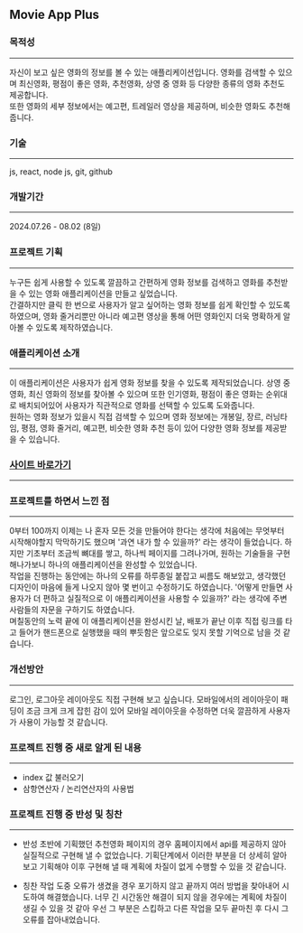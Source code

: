 ## Movie App Plus

### 목적성

---

자신이 보고 싶은 영화의 정보를 볼 수 있는 애플리케이션입니다. 영화를 검색할 수 있으며 최신영화, 평점이 좋은 영화, 추천영화, 상영 중 영화 등 다양한 종류의 영화 추천도 제공합니다.<br>
또한 영화의 세부 정보에서는 예고편, 트레일러 영상을 제공하며, 비슷한 영화도 추천해줍니다.
<br>

### 기술

---

js, react, node js, git, github

### 개발기간

---

2024.07.26 - 08.02 (8일)

### 프로젝트 기획

---

누구든 쉽게 사용할 수 있도록 깔끔하고 간편하게 영화 정보를 검색하고 영화를 추천받을 수 있는 영화 애플리케이션을 만들고 싶었습니다.<br>
간결하지만 클릭 한 번으로 사용자가 알고 싶어하는 영화 정보를 쉽게 확인할 수 있도록 하였으며, 영화 줄거리뿐만 아니라 예고편 영상을 통해 어떤 영화인지 더욱 명확하게 알아볼 수 있도록 제작하였습니다.
<br>

### 애플리케이션 소개

---

이 애플리케이션은 사용자가 쉽게 영화 정보를 찾을 수 있도록 제작되었습니다. 상영 중 영화, 최신 영화의 정보를 찾아볼 수 있으며 또한 인기영화, 평점이 좋은 영화는 순위대로 배치되어있어 사용자가 직관적으로 영화를 선택할 수 있도록 도와줍니다.<br>
원하는 영화 정보가 있을시 직접 검색할 수 있으며 영화 정보에는 개봉일, 장르, 러닝타임, 평점, 영화 줄거리, 예고편, 비슷한 영화 추천 등이 있어 다양한 영화 정보를 제공받을 수 있습니다. <br>

### [사이트 바로가기](https://muzikamin.github.io/movie_app_plus/)

---

### 프로젝트를 하면서 느낀 점

---

0부터 100까지 이제는 나 혼자 모든 것을 만들어야 한다는 생각에 처음에는 무엇부터 시작해야할지 막막하기도 했으며 '과연 내가 할 수 있을까?' 라는 생각이 들었습니다. 하지만 기초부터 조금씩 뼈대를 쌓고, 하나씩 페이지를 그려나가며, 원하는 기술들을 구현해나가보니 하나의 애플리케이션을 완성할 수 있었습니다.<br>
작업을 진행하는 동안에는 하나의 오류를 하루종일 붙잡고 씨름도 해보았고, 생각했던 디자인이 마음에 들게 나오지 않아 몇 번이고 수정하기도 하였습니다. '어떻게 만들면 사용자가 더 편하고 실질적으로 이 애플리케이션을 사용할 수 있을까?' 라는 생각에 주변 사람들의 자문을 구하기도 하였습니다.<br>
며칠동안의 노력 끝에 이 애플리케이션을 완성시킨 날, 배포가 끝난 이후 직접 링크를 타고 들어가 핸드폰으로 실행했을 때의 뿌듯함은 앞으로도 잊지 못할 기억으로 남을 것 같습니다.

### 개선방안

---

로그인, 로그아웃 레이아웃도 직접 구현해 보고 싶습니다. 모바일에서의 레이아웃이 패딩이 조금 크게 크게 잡힌 감이 있어 모바일 레이아웃을 수정하면 더욱 깔끔하게 사용자가 사용이 가능할 것 같습니다.

### 프로젝트 진행 중 새로 알게 된 내용

---

- index 값 불러오기
- 삼항연산자 / 논리연산자의 사용법

### 프로젝트 진행 중 반성 및 칭찬

---

- 반성
  초반에 기획했던 추천영화 페이지의 경우 홈페이지에서 api를 제공하지 않아 실질적으로 구현해 낼 수 없었습니다. 기획단계에서 이러한 부분을 더 상세히 알아보고 기획해야 이후 구현해 낼 때 계획에 차질이 없게 수행할 수 있을 것 같습니다.

- 칭찬
  작업 도중 오류가 생겼을 경우 포기하지 않고 끝까지 여러 방법을 찾아내어 시도하여 해결했습니다. 너무 긴 시간동안 해결이 되지 않을 경우에는 계획에 차질이 생길 수 있을 것 같아 우선 그 부분은 스킵하고 다른 작업을 모두 끝마친 후 다시 그 오류를 잡아내었습니다.
